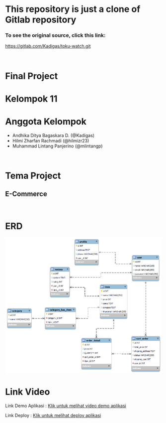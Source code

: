 # This repository is just a clone of Gitlab repository

### To see the original source, click this link:

https://gitlab.com/Kadigas/toku-watch.git

<br>

# Final Project

# Kelompok 11

# Anggota Kelompok

<ul>
    <li>Andhika Ditya Bagaskara D. (@Kadigas)</li>
    <li>Hilmi Zharfan Rachmadi (@hilmizr23)</li>
    <li>Muhammad Lintang Panjerino (@mlintangp)</li>
</ul>

<br>

# Tema Project

## E-Commerce

<br>

# ERD

<img src="/public/images/fp_sanber_laravel.png" alt="ERD Kelompok 11">

<br>

# Link Video

<p>Link Demo Aplikasi : <a href="https://youtu.be/0uL6egMVlYc
">Klik untuk melihat video demo aplikasi</a></p>
<p>Link Deploy : <a href="http://test.tokuwatch.sanbercodeapp.com/
">Klik untuk melihat deploy aplikasi</a></p>
